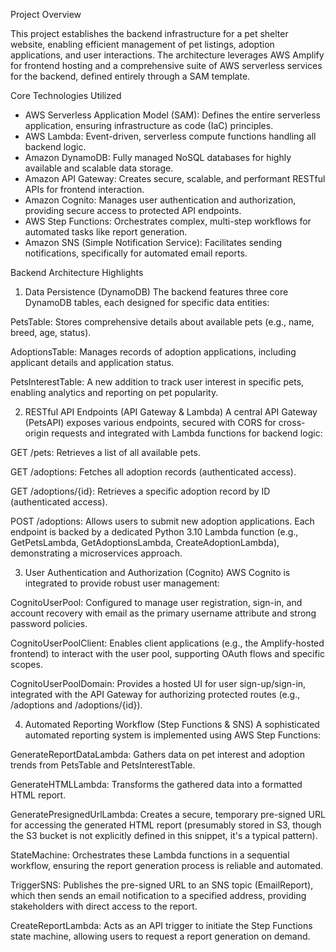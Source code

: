 Project Overview

This project establishes the backend infrastructure for a pet shelter website, enabling efficient management of pet listings, adoption applications, and user interactions. The architecture leverages AWS Amplify for frontend hosting and a comprehensive suite of AWS serverless services for the backend, defined entirely through a SAM template.

Core Technologies Utilized
- AWS Serverless Application Model (SAM): Defines the entire serverless application, ensuring infrastructure as code (IaC) principles.
- AWS Lambda: Event-driven, serverless compute functions handling all backend logic.
- Amazon DynamoDB: Fully managed NoSQL databases for highly available and scalable data storage.
- Amazon API Gateway: Creates secure, scalable, and performant RESTful APIs for frontend interaction.
- Amazon Cognito: Manages user authentication and authorization, providing secure access to protected API endpoints.
- AWS Step Functions: Orchestrates complex, multi-step workflows for automated tasks like report generation.
- Amazon SNS (Simple Notification Service): Facilitates sending notifications, specifically for automated email reports.

Backend Architecture Highlights
1. Data Persistence (DynamoDB)
The backend features three core DynamoDB tables, each designed for specific data entities:

PetsTable: Stores comprehensive details about available pets (e.g., name, breed, age, status).

AdoptionsTable: Manages records of adoption applications, including applicant details and application status.

PetsInterestTable: A new addition to track user interest in specific pets, enabling analytics and reporting on pet popularity.

2. RESTful API Endpoints (API Gateway & Lambda)
A central API Gateway (PetsAPI) exposes various endpoints, secured with CORS for cross-origin requests and integrated with Lambda functions for backend logic:

GET /pets: Retrieves a list of all available pets.

GET /adoptions: Fetches all adoption records (authenticated access).

GET /adoptions/{id}: Retrieves a specific adoption record by ID (authenticated access).

POST /adoptions: Allows users to submit new adoption applications.
Each endpoint is backed by a dedicated Python 3.10 Lambda function (e.g., GetPetsLambda, GetAdoptionsLambda, CreateAdoptionLambda), demonstrating a microservices approach.

3. User Authentication and Authorization (Cognito)
AWS Cognito is integrated to provide robust user management:

CognitoUserPool: Configured to manage user registration, sign-in, and account recovery with email as the primary username attribute and strong password policies.

CognitoUserPoolClient: Enables client applications (e.g., the Amplify-hosted frontend) to interact with the user pool, supporting OAuth flows and specific scopes.

CognitoUserPoolDomain: Provides a hosted UI for user sign-up/sign-in, integrated with the API Gateway for authorizing protected routes (e.g., /adoptions and /adoptions/{id}).

4. Automated Reporting Workflow (Step Functions & SNS)
A sophisticated automated reporting system is implemented using AWS Step Functions:

GenerateReportDataLambda: Gathers data on pet interest and adoption trends from PetsTable and PetsInterestTable.

GenerateHTMLLambda: Transforms the gathered data into a formatted HTML report.

GeneratePresignedUrlLambda: Creates a secure, temporary pre-signed URL for accessing the generated HTML report (presumably stored in S3, though the S3 bucket is not explicitly defined in this snippet, it's a typical pattern).

StateMachine: Orchestrates these Lambda functions in a sequential workflow, ensuring the report generation process is reliable and automated.

TriggerSNS: Publishes the pre-signed URL to an SNS topic (EmailReport), which then sends an email notification to a specified address, providing stakeholders with direct access to the report.

CreateReportLambda: Acts as an API trigger to initiate the Step Functions state machine, allowing users to request a report generation on demand.
